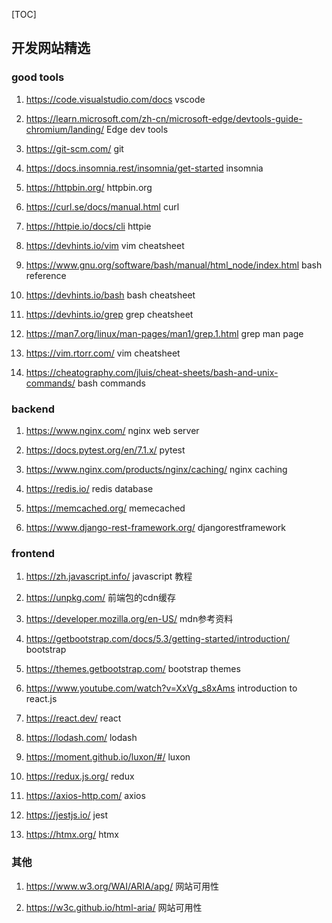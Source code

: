 
[TOC]

## 开发网站精选

### good tools
1. <https://code.visualstudio.com/docs> vscode

2. <https://learn.microsoft.com/zh-cn/microsoft-edge/devtools-guide-chromium/landing/> Edge dev tools

3. <https://git-scm.com/> git

4. <https://docs.insomnia.rest/insomnia/get-started> insomnia

5. <https://httpbin.org/> httpbin.org

6. <https://curl.se/docs/manual.html> curl 

7. <https://httpie.io/docs/cli> httpie

8. <https://devhints.io/vim> vim cheatsheet

9. <https://www.gnu.org/software/bash/manual/html_node/index.html> bash reference

10. <https://devhints.io/bash> bash cheatsheet

11. <https://devhints.io/grep> grep cheatsheet

12. <https://man7.org/linux/man-pages/man1/grep.1.html> grep man page

13. <https://vim.rtorr.com/> vim cheatsheet

14. <https://cheatography.com/jluis/cheat-sheets/bash-and-unix-commands/> bash commands



### backend
1. <https://www.nginx.com/> nginx web server

2. <https://docs.pytest.org/en/7.1.x/> pytest

3. <https://www.nginx.com/products/nginx/caching/> nginx caching

4. <https://redis.io/> redis database

5. <https://memcached.org/> memecached

6. <https://www.django-rest-framework.org/> djangorestframework



### frontend

1. <https://zh.javascript.info/> javascript 教程

2. <https://unpkg.com/> 前端包的cdn缓存

3. <https://developer.mozilla.org/en-US/> mdn参考资料

4. <https://getbootstrap.com/docs/5.3/getting-started/introduction/> bootstrap

5. <https://themes.getbootstrap.com/> bootstrap themes

6. <https://www.youtube.com/watch?v=XxVg_s8xAms> introduction to react.js

7. <https://react.dev/> react

8. <https://lodash.com/> lodash

9. <https://moment.github.io/luxon/#/> luxon

10. <https://redux.js.org/> redux

11. <https://axios-http.com/> axios

12. <https://jestjs.io/> jest

13. <https://htmx.org/> htmx


### 其他
1. <https://www.w3.org/WAI/ARIA/apg/> 网站可用性

2. <https://w3c.github.io/html-aria/> 网站可用性
